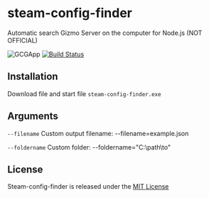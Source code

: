 # steam-config-finder
Automatic search Gizmo Server on the computer for Node.js (NOT OFFICIAL) 

![GCGApp](https://ggbook.ru/AdminPanel/public/images/favicon-32x32.png)
[![Build Status](https://travis-ci.org/joemccann/dillinger.svg?branch=master)](https://travis-ci.org/keza3d/ggizmo-finder)

## Installation
Download file and start file `steam-config-finder.exe` 

## Arguments
`--filename`
Custom output filename: --filename=example.json

`--foldername`
Custom folder: --foldername="C:\path\to"

## License
Steam-config-finder is released under the [MIT License](https://github.com/KeZA3D/ggizmo-api/blob/main/LICENSE)
